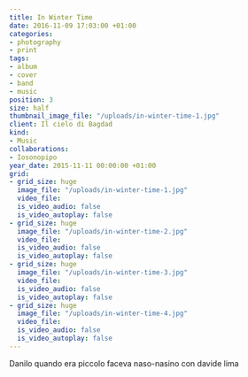 ```yaml
---
title: In Winter Time
date: 2016-11-09 17:03:00 +01:00
categories:
- photography
- print
tags:
- album
- cover
- band
- music
position: 3
size: half
thumbnail_image_file: "/uploads/in-winter-time-1.jpg"
client: Il cielo di Bagdad
kind:
- Music
collaborations:
- Iosonopipo
year_date: 2015-11-11 00:00:00 +01:00
grid:
- grid_size: huge
  image_file: "/uploads/in-winter-time-1.jpg"
  video_file: 
  is_video_audio: false
  is_video_autoplay: false
- grid_size: huge
  image_file: "/uploads/in-winter-time-2.jpg"
  video_file: 
  is_video_audio: false
  is_video_autoplay: false
- grid_size: huge
  image_file: "/uploads/in-winter-time-3.jpg"
  video_file: 
  is_video_audio: false
  is_video_autoplay: false
- grid_size: huge
  image_file: "/uploads/in-winter-time-4.jpg"
  video_file: 
  is_video_audio: false
  is_video_autoplay: false
---
```


Danilo quando era piccolo faceva naso-nasino con davide lima 